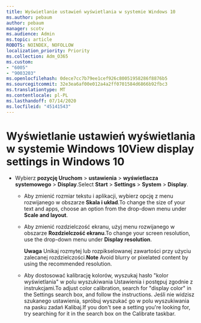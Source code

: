 ```yaml
---
title: Wyświetlanie ustawień wyświetlania w systemie Windows 10
ms.author: pebaum
author: pebaum
manager: scotv
ms.audience: Admin
ms.topic: article
ROBOTS: NOINDEX, NOFOLLOW
localization_priority: Priority
ms.collection: Adm_O365
ms.custom:
- "6005"
- "9003203"
ms.openlocfilehash: 0dece7cc7b79ee1cef926c80051958286f8876b5
ms.sourcegitcommit: 32e3ea6af00e012a4a2ff0701584d6866b92fbc3
ms.translationtype: MT
ms.contentlocale: pl-PL
ms.lasthandoff: 07/14/2020
ms.locfileid: "45141543"
---
```

# <a name="view-display-settings-in-windows-10"></a><span data-ttu-id="ee28e-102">Wyświetlanie ustawień wyświetlania w systemie Windows 10</span><span class="sxs-lookup"><span data-stu-id="ee28e-102">View display settings in Windows 10</span></span>

- <span data-ttu-id="ee28e-103">Wybierz **pozycję Uruchom**   >  **ustawienia**   >  **wyświetlacza systemowego**  >  **Display**.</span><span class="sxs-lookup"><span data-stu-id="ee28e-103">Select **Start**  > **Settings**  > **System** > **Display**.</span></span>
    -  <span data-ttu-id="ee28e-104">Aby zmienić rozmiar tekstu i aplikacji, wybierz opcję z menu rozwijanego w obszarze **Skala i układ**.</span><span class="sxs-lookup"><span data-stu-id="ee28e-104">To change the size of your text and apps, choose an option from the drop-down menu under  **Scale and layout**.</span></span>
    - <span data-ttu-id="ee28e-105">Aby zmienić rozdzielczość ekranu, użyj menu rozwijanego w obszarze **Rozdzielczość ekranu**.</span><span class="sxs-lookup"><span data-stu-id="ee28e-105">To change your screen resolution, use the drop-down menu under **Display resolution**.</span></span>
     
      <span data-ttu-id="ee28e-106">**Uwaga** Unikaj rozmytej lub rozpikselowanej zawartości przy użyciu zalecanej rozdzielczości.</span><span class="sxs-lookup"><span data-stu-id="ee28e-106">**Note** Avoid blurry or pixelated content by using the recommended resolution.</span></span>
    - <span data-ttu-id="ee28e-107">Aby dostosować kalibrację kolorów, wyszukaj hasło "kolor wyświetlania" w polu wyszukiwania Ustawienia i postępuj zgodnie z instrukcjami.</span><span class="sxs-lookup"><span data-stu-id="ee28e-107">To adjust color calibration, search for "display color" in the Settings search box, and follow the instructions.</span></span> <span data-ttu-id="ee28e-108">Jeśli nie widzisz szukanego ustawienia, spróbuj wyszukać go w polu wyszukiwania na pasku zadań Kalibaj.</span><span class="sxs-lookup"><span data-stu-id="ee28e-108">If you don't see a setting you're looking for, try searching for it in the search box on the Calibrate taskbar.</span></span>